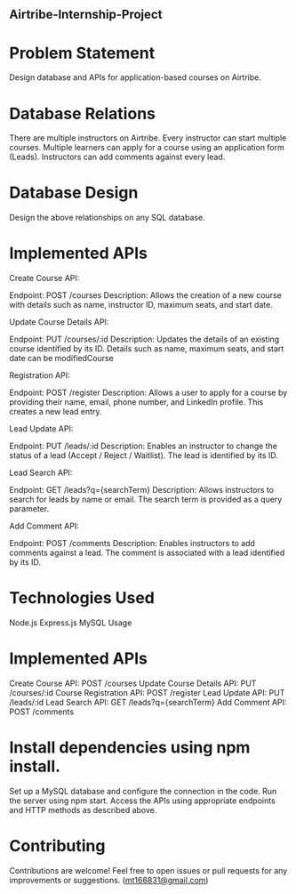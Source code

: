## Airtribe-Internship-Project

# Problem Statement
Design database and APIs for application-based courses on Airtribe.

# Database Relations
There are multiple instructors on Airtribe.
Every instructor can start multiple courses.
Multiple learners can apply for a course using an application form (Leads).
Instructors can add comments against every lead.
# Database Design
Design the above relationships on any SQL database.

# Implemented APIs
Create Course API:

Endpoint: POST /courses
Description: Allows the creation of a new course with details such as name, instructor ID, maximum seats, and start date.

Update Course Details API:

Endpoint: PUT /courses/:id
Description: Updates the details of an existing course identified by its ID. Details such as name, maximum seats, and start date can be modifiedCourse 

Registration API:

Endpoint: POST /register
Description: Allows a user to apply for a course by providing their name, email, phone number, and LinkedIn profile. This creates a new lead entry.

Lead Update API:

Endpoint: PUT /leads/:id
Description: Enables an instructor to change the status of a lead (Accept / Reject / Waitlist). The lead is identified by its ID.

Lead Search API:

Endpoint: GET /leads?q={searchTerm}
Description: Allows instructors to search for leads by name or email. The search term is provided as a query parameter.

Add Comment API:

Endpoint: POST /comments
Description: Enables instructors to add comments against a lead. The comment is associated with a lead identified by its ID.

# Technologies Used
Node.js
Express.js
MySQL
Usage

# Implemented APIs
Create Course API: POST /courses
Update Course Details API: PUT /courses/:id
Course Registration API: POST /register
Lead Update API: PUT /leads/:id
Lead Search API: GET /leads?q={searchTerm}
Add Comment API: POST /comments

# Install dependencies using npm install.
Set up a MySQL database and configure the connection in the code.
Run the server using npm start.
Access the APIs using appropriate endpoints and HTTP methods as described above.

# Contributing
Contributions are welcome! Feel free to open issues or pull requests for any improvements or suggestions. (mt166831@gmail.com)
